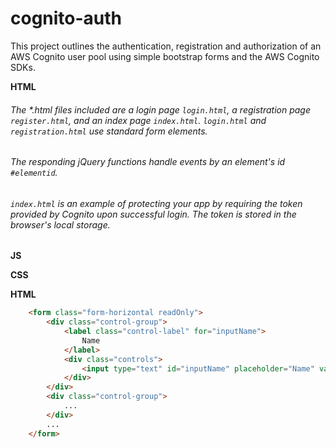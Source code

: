 cognito-auth
============

This project outlines the authentication, registration and authorization of an AWS Cognito user pool using simple bootstrap forms and the AWS Cognito SDKs. 

**HTML**
###### The \*.html files included are a login page `login.html`, a registration page `register.html`, and an index page `index.html`. `login.html` and `registration.html` use standard form elements.  
###### The responding jQuery functions handle events by an element's id `#elementid`.  
###### `index.html` is an example of protecting your app by requiring the token provided by Cognito upon successful login.  The token is stored in the browser's local storage.

**JS**

**CSS**


**HTML**
```html
    <form class="form-horizontal readOnly">
        <div class="control-group">
            <label class="control-label" for="inputName">
                Name
            </label>
            <div class="controls">
                <input type="text" id="inputName" placeholder="Name" value="Marty Mcfly">
            </div>
        </div>
        <div class="control-group">
            ...
        </div>
        ...
    </form>
```
